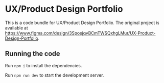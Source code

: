 
  # UX/Product Design Portfolio

  This is a code bundle for UX/Product Design Portfolio. The original project is available at https://www.figma.com/design/3SposjqvBCmTWSQxhgLMur/UX-Product-Design-Portfolio.

  ## Running the code

  Run `npm i` to install the dependencies.

  Run `npm run dev` to start the development server.
  